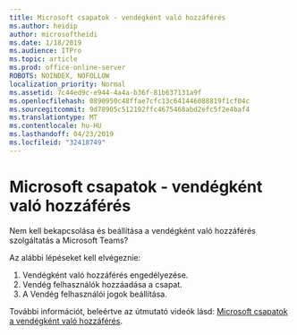 ```yaml
---
title: Microsoft csapatok - vendégként való hozzáférés
ms.author: heidip
author: microsoftheidi
ms.date: 1/18/2019
ms.audience: ITPro
ms.topic: article
ms.prod: office-online-server
ROBOTS: NOINDEX, NOFOLLOW
localization_priority: Normal
ms.assetid: 7c44ed9c-e944-4a4a-b36f-81b637131a9f
ms.openlocfilehash: 0890950c48ffae7cfc13c641446088819f1cf04c
ms.sourcegitcommit: 9d78905c512192ffc4675468abd2efc5f2e4baf4
ms.translationtype: MT
ms.contentlocale: hu-HU
ms.lasthandoff: 04/23/2019
ms.locfileid: "32418749"
---
```

# <a name="microsoft-teams---guest-access"></a>Microsoft csapatok - vendégként való hozzáférés

Nem kell bekapcsolása és beállítása a vendégként való hozzáférés szolgáltatás a Microsoft Teams?

Az alábbi lépéseket kell elvégeznie:

1. Vendégként való hozzáférés engedélyezése.
1. Vendég felhasználók hozzáadása a csapat.
1. A Vendég felhasználói jogok beállítása.

További információt, beleértve az útmutató videók lásd: [Microsoft csapatok a vendégként való hozzáférés](https://docs.microsoft.com/en-us/microsoftteams/guest-access).

